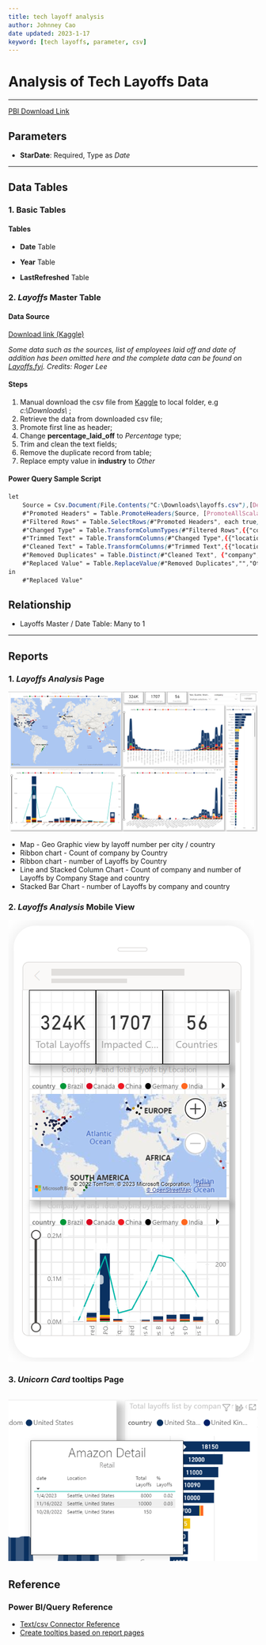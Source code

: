 ```yaml
---
title: tech layoff analysis
author: Johnney Cao
date updated: 2023-1-17
keyword: [tech layoffs, parameter, csv]
---
```


# Analysis of Tech Layoffs Data

----------

[PBI Download Link](../_Asset%20Library/Source_Files/Layoffs.pbix)

## Parameters

- **StarDate**: Required, Type as <em> Date </em>

----------

## Data Tables

### 1. Basic Tables

#### Tables 

- **Date** Table

- **Year** Table

- **LastRefreshed** Table

### 2. <em> Layoffs </em> Master Table

#### Data Source
 [Download link (Kaggle)](https://www.kaggle.com/datasets/swaptr/layoffs-2022)

<em>Some data such as the sources, list of employees laid off and date of addition has been omitted here and the complete data can be found on [Layoffs.fyi](https://layoffs.fyi/). Credits: Roger Lee </em>

#### Steps

1. Manual download the csv file from [Kaggle](https://www.kaggle.com/datasets/swaptr/layoffs-2022) to local folder, e.g <em> c:\Downloads\ </em>;
1. Retrieve the data from downloaded csv file; 
1. Promote first line as header;
1. Change **percentage_laid_off** to <em> Percentage </em> type;
1. Trim and clean the text fields;
1. Remove the duplicate record from table;
1. Replace empty value in **industry** to <em> Other </em>

#### Power Query Sample Script
```css
let
    Source = Csv.Document(File.Contents("C:\Downloads\layoffs.csv"),[Delimiter=",", Columns=9, Encoding=65001, QuoteStyle=QuoteStyle.None]),
    #"Promoted Headers" = Table.PromoteHeaders(Source, [PromoteAllScalars=true]),
    #"Filtered Rows" = Table.SelectRows(#"Promoted Headers", each true),
    #"Changed Type" = Table.TransformColumnTypes(#"Filtered Rows",{{"company", type text}, {"location", type text}, {"industry", type text}, {"total_laid_off", Int64.Type}, {"percentage_laid_off", Percentage.Type}, {"date", type date}, {"stage", type text}, {"country", type text}, {"funds_raised", Int64.Type}}),
    #"Trimmed Text" = Table.TransformColumns(#"Changed Type",{{"location", Text.Trim, type text}, {"industry", Text.Trim, type text}, {"country", Text.Trim, type text}, {"stage", Text.Trim, type text}}),
    #"Cleaned Text" = Table.TransformColumns(#"Trimmed Text",{{"location", Text.Clean, type text}, {"industry", Text.Clean, type text}, {"country", Text.Clean, type text}, {"stage", Text.Clean, type text}}),
    #"Removed Duplicates" = Table.Distinct(#"Cleaned Text", {"company", "date", "total_laid_off","country"}),
    #"Replaced Value" = Table.ReplaceValue(#"Removed Duplicates","","Other",Replacer.ReplaceValue,{"industry"})
in
    #"Replaced Value"
```

## Relationship
- Layoffs Master / Date Table: Many to 1

----------

## Reports

### 1. <em> Layoffs Analysis </em> Page
![Screenshot](../_Asset%20Library/Layoffs_Screenshot.png)

- Map - Geo Graphic view by layoff number per city / country
- Ribbon chart - Count of company by Country
- Ribbon chart - number of Layoffs by Country
- Line and Stacked Column Chart - Count of company and number of Layoffs by Company Stage and country
- Stacked Bar Chart - number of Layoffs by company and country

### 2. <em> Layoffs Analysis </em> Mobile View
![Screenshot](../_Asset%20Library/Layoffs_MobileView.png)

### 3. <em> Unicorn Card </em> tooltips Page
![Screenshot](../_Asset%20Library/Layoffs_Card.png)
----------

## Reference

### Power BI/Query Reference

- [Text/csv Connector Reference](https://learn.microsoft.com/en-us/power-query/connectors/text-csv)
- [Create tooltips based on report pages](https://learn.microsoft.com/en-us/power-bi/create-reports/desktop-tooltips?tabs=powerbi-desktop)
